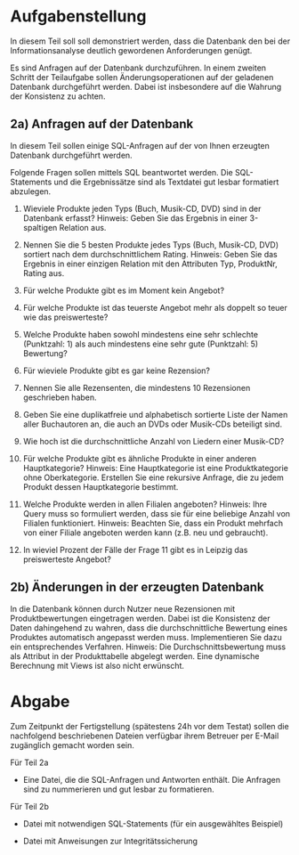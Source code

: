 # Aufgabenstellung

In diesem Teil soll soll demonstriert werden, dass die Datenbank den bei der Informationsanalyse deutlich gewordenen Anforderungen genügt.


Es sind Anfragen auf der Datenbank durchzuführen. In einem zweiten Schritt der Teilaufgabe sollen Änderungsoperationen auf der geladenen Datenbank durchgeführt werden. Dabei ist insbesondere auf die Wahrung der Konsistenz zu achten.

## 2a) Anfragen auf der Datenbank

In diesem Teil sollen einige SQL-Anfragen auf der von Ihnen erzeugten Datenbank durchgeführt werden.

Folgende Fragen sollen mittels SQL beantwortet werden. Die SQL-Statements und die Ergebnissätze sind als Textdatei gut lesbar formatiert abzulegen.



1. Wieviele Produkte jeden Typs (Buch, Musik-CD, DVD) sind in der Datenbank erfasst? Hinweis: Geben Sie das Ergebnis in einer 3-spaltigen Relation aus.

2. Nennen Sie die 5 besten Produkte jedes Typs (Buch, Musik-CD, DVD) sortiert nach dem durchschnittlichem Rating. Hinweis: Geben Sie das Ergebnis in einer einzigen Relation mit den Attributen Typ, ProduktNr, Rating aus.

3. Für welche Produkte gibt es im Moment kein Angebot?

4. Für welche Produkte ist das teuerste Angebot mehr als doppelt so teuer wie das preiswerteste?

5. Welche Produkte haben sowohl mindestens eine sehr schlechte (Punktzahl: 1) als auch mindestens eine sehr gute (Punktzahl: 5) Bewertung?

6. Für wieviele Produkte gibt es gar keine Rezension?

7. Nennen Sie alle Rezensenten, die mindestens 10 Rezensionen geschrieben haben.

8. Geben Sie eine duplikatfreie und alphabetisch sortierte Liste der Namen aller Buchautoren an, die auch an DVDs oder Musik-CDs beteiligt sind.

9. Wie hoch ist die durchschnittliche Anzahl von Liedern einer Musik-CD?

10. Für welche Produkte gibt es ähnliche Produkte in einer anderen Hauptkategorie? Hinweis: Eine Hauptkategorie ist eine Produktkategorie ohne Oberkategorie. Erstellen Sie eine rekursive Anfrage, die zu jedem Produkt dessen Hauptkategorie bestimmt.

11. Welche Produkte werden in allen Filialen angeboten? Hinweis: Ihre Query muss so formuliert werden, dass sie für eine beliebige Anzahl von Filialen funktioniert. Hinweis: Beachten Sie, dass ein Produkt mehrfach von einer Filiale angeboten werden kann (z.B. neu und gebraucht).

12. In wieviel Prozent der Fälle der Frage 11 gibt es in Leipzig das preiswerteste Angebot?

## 2b) Änderungen in der erzeugten Datenbank


In die Datenbank können durch Nutzer neue Rezensionen mit Produktbewertungen eingetragen werden. Dabei ist die Konsistenz der Daten dahingehend zu wahren, dass die durchschnittliche Bewertung eines Produktes automatisch angepasst werden muss. Implementieren Sie dazu ein entsprechendes Verfahren. Hinweis: Die Durchschnittsbewertung muss als Attribut in der Produkttabelle abgelegt werden. Eine dynamische Berechnung mit Views ist also nicht erwünscht.

# Abgabe

Zum Zeitpunkt der Fertigstellung (spätestens 24h vor dem Testat) sollen die nachfolgend beschriebenen Dateien verfügbar ihrem Betreuer per E-Mail zugänglich gemacht worden sein.


Für Teil 2a

- Eine Datei, die die SQL-Anfragen und Antworten enthält. Die Anfragen sind zu nummerieren und gut lesbar zu formatieren.

Für Teil 2b

- Datei mit notwendigen SQL-Statements (für ein ausgewähltes Beispiel)

- Datei mit Anweisungen zur Integritätssicherung


